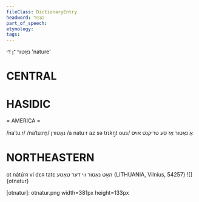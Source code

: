 ```yaml
---
fileClass: DictionaryEntry
headword: נאַטור
part_of_speech: 
etymology: 
tags: 
---
```

נאַטור
־ן
די
'nature'

CENTRAL
========

HASIDIC
=======
= AMERICA = 

/naˈtuːr/
/naˈtuːrn̩/ נאַטורן
/a natuˑr az sə trɪkŋ̩t ous/ אַ נאַטור אַז סע טריקנט אויס

NORTHEASTERN
==============

ot nátúˑʀ vi dɛʀ tatɛ האָט נאַטור ווי דער טאַטע {LITHUANIA, Vilnius, 54257}
![]{otnatur}

[otnatur]: otnatur.png width=381px height=133px